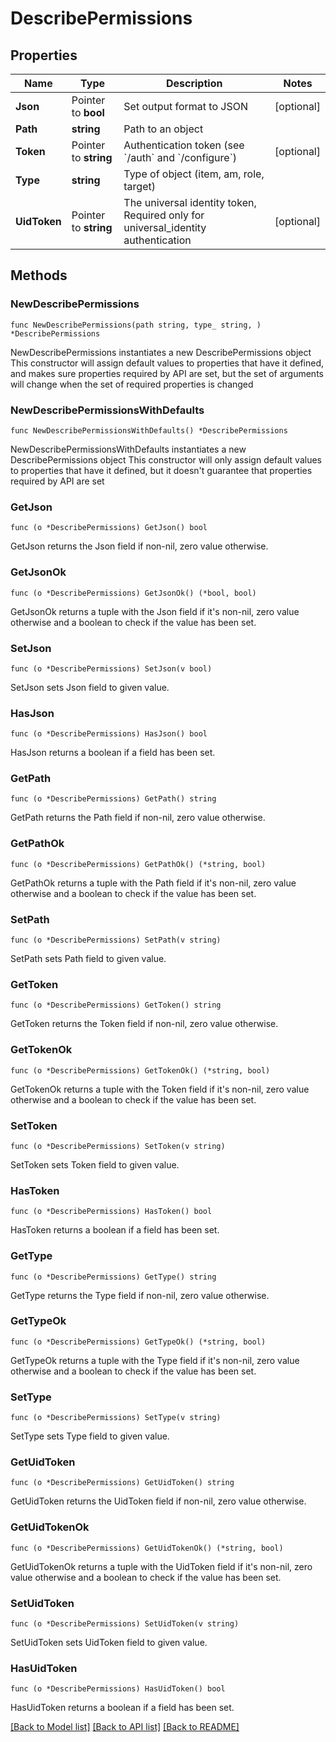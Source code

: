 # DescribePermissions

## Properties

Name | Type | Description | Notes
------------ | ------------- | ------------- | -------------
**Json** | Pointer to **bool** | Set output format to JSON | [optional] 
**Path** | **string** | Path to an object | 
**Token** | Pointer to **string** | Authentication token (see &#x60;/auth&#x60; and &#x60;/configure&#x60;) | [optional] 
**Type** | **string** | Type of object (item, am, role, target) | 
**UidToken** | Pointer to **string** | The universal identity token, Required only for universal_identity authentication | [optional] 

## Methods

### NewDescribePermissions

`func NewDescribePermissions(path string, type_ string, ) *DescribePermissions`

NewDescribePermissions instantiates a new DescribePermissions object
This constructor will assign default values to properties that have it defined,
and makes sure properties required by API are set, but the set of arguments
will change when the set of required properties is changed

### NewDescribePermissionsWithDefaults

`func NewDescribePermissionsWithDefaults() *DescribePermissions`

NewDescribePermissionsWithDefaults instantiates a new DescribePermissions object
This constructor will only assign default values to properties that have it defined,
but it doesn't guarantee that properties required by API are set

### GetJson

`func (o *DescribePermissions) GetJson() bool`

GetJson returns the Json field if non-nil, zero value otherwise.

### GetJsonOk

`func (o *DescribePermissions) GetJsonOk() (*bool, bool)`

GetJsonOk returns a tuple with the Json field if it's non-nil, zero value otherwise
and a boolean to check if the value has been set.

### SetJson

`func (o *DescribePermissions) SetJson(v bool)`

SetJson sets Json field to given value.

### HasJson

`func (o *DescribePermissions) HasJson() bool`

HasJson returns a boolean if a field has been set.

### GetPath

`func (o *DescribePermissions) GetPath() string`

GetPath returns the Path field if non-nil, zero value otherwise.

### GetPathOk

`func (o *DescribePermissions) GetPathOk() (*string, bool)`

GetPathOk returns a tuple with the Path field if it's non-nil, zero value otherwise
and a boolean to check if the value has been set.

### SetPath

`func (o *DescribePermissions) SetPath(v string)`

SetPath sets Path field to given value.


### GetToken

`func (o *DescribePermissions) GetToken() string`

GetToken returns the Token field if non-nil, zero value otherwise.

### GetTokenOk

`func (o *DescribePermissions) GetTokenOk() (*string, bool)`

GetTokenOk returns a tuple with the Token field if it's non-nil, zero value otherwise
and a boolean to check if the value has been set.

### SetToken

`func (o *DescribePermissions) SetToken(v string)`

SetToken sets Token field to given value.

### HasToken

`func (o *DescribePermissions) HasToken() bool`

HasToken returns a boolean if a field has been set.

### GetType

`func (o *DescribePermissions) GetType() string`

GetType returns the Type field if non-nil, zero value otherwise.

### GetTypeOk

`func (o *DescribePermissions) GetTypeOk() (*string, bool)`

GetTypeOk returns a tuple with the Type field if it's non-nil, zero value otherwise
and a boolean to check if the value has been set.

### SetType

`func (o *DescribePermissions) SetType(v string)`

SetType sets Type field to given value.


### GetUidToken

`func (o *DescribePermissions) GetUidToken() string`

GetUidToken returns the UidToken field if non-nil, zero value otherwise.

### GetUidTokenOk

`func (o *DescribePermissions) GetUidTokenOk() (*string, bool)`

GetUidTokenOk returns a tuple with the UidToken field if it's non-nil, zero value otherwise
and a boolean to check if the value has been set.

### SetUidToken

`func (o *DescribePermissions) SetUidToken(v string)`

SetUidToken sets UidToken field to given value.

### HasUidToken

`func (o *DescribePermissions) HasUidToken() bool`

HasUidToken returns a boolean if a field has been set.


[[Back to Model list]](../README.md#documentation-for-models) [[Back to API list]](../README.md#documentation-for-api-endpoints) [[Back to README]](../README.md)


